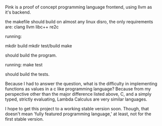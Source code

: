 Pink is a proof of concept programming language frontend, using llvm as it's backend.

the makefile should build on almost any linux disro,
the only requirements are:
    clang llvm libc++ re2c

running:

mkdir build
mkdir test/build
make

should build the program.

running:
make test

should build the tests.


Because I had to answer the question, what is the difficulty in implementing functions as values
in a c like programming language? Because from my perspective other than the major difference
listed above, C, and a simply typed, strictly evaluating, Lambda Calculus
 are very similar languages.


 I hope to get this project to a working stable version soon.
 Though, that doesn't mean 'fully featured programming language,'
 at least, not for the first stable version.

